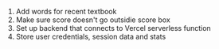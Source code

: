 1. Add words for recent textbook
2. Make sure score doesn't go outsidie score box
3. Set up backend that connects to Vercel serverless function
4. Store user credentials, session data and stats
